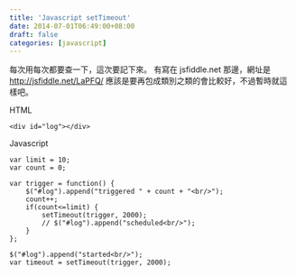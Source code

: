 ```yaml
---
title: 'Javascript setTimeout'
date: 2014-07-01T06:49:00+08:00
draft: false
categories: [javascript]
---
```

每次用每次都要查一下，這次要記下來。
有寫在 jsfiddle.net 那邊，網址是 http://jsfiddle.net/LaPFQ/
應該是要再包成類別之類的會比較好，不過暫時就這樣吧。

HTML
```
<div id="log"></div>
```

Javascript
```
var limit = 10;
var count = 0;

var trigger = function() {
    $("#log").append("triggered " + count + "<br/>");
    count++;
    if(count<=limit) {
        setTimeout(trigger, 2000);
        // $("#log").append("scheduled<br/>");
    }
};

$("#log").append("started<br/>");
var timeout = setTimeout(trigger, 2000);
```


